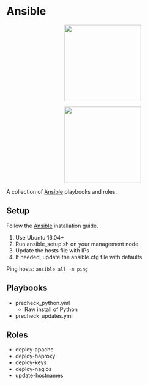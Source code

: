 # Ansible

<p align="center"><img src="https://www.ansible.com/hubfs/2016_Images/Assets/Ansible-Mark-Large-RGB-Black.png?hsLang=en-us" width="200"/></p>
<p align="center"><img src="https://www.ansible.com/hubfs/2016_Images/Assets/Ansible-Wordmark-Large-RGB-Black.png?hsLang=en-us" width="200"/></p>

A collection of [Ansible](https://www.ansible.com/) playbooks and roles.

## Setup

Follow the [Ansible](https://docs.ansible.com/ansible/latest/installation_guide/intro_installation.html?extIdCarryOver=true&sc_cid=701f2000001OH6uAAG) installation guide.

1. Use Ubuntu 16.04+
1. Run ansible_setup.sh on your management node
1. Update the hosts file with IPs
1. If needed, update the ansible.cfg file with defaults

Ping hosts:
```ansible all -m ping```

## Playbooks

* precheck_python.yml
  * Raw install of Python
* precheck_updates.yml

## Roles

* deploy-apache
* deploy-haproxy
* deploy-keys
* deploy-nagios
* update-hostnames
